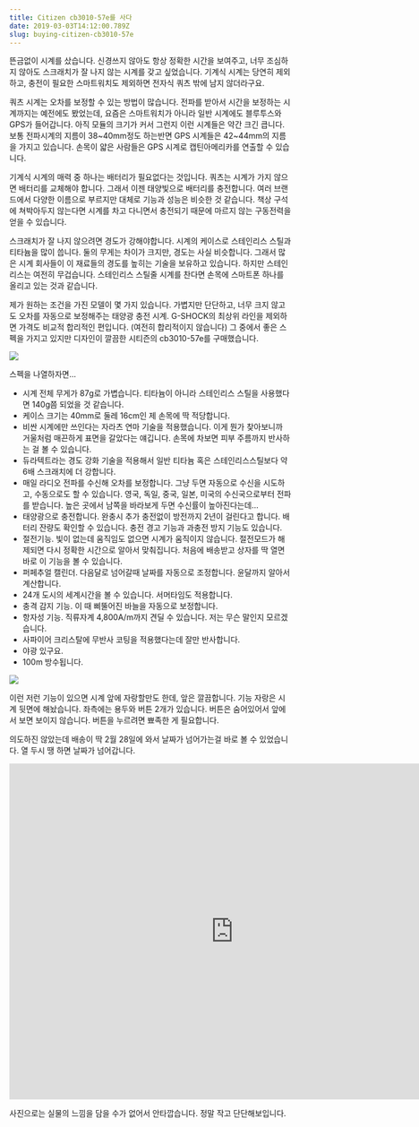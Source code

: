 ```yaml
---
title: Citizen cb3010-57e를 사다
date: 2019-03-03T14:12:00.789Z
slug: buying-citizen-cb3010-57e
---
```

뜬금없이 시계를 샀습니다. 신경쓰지 않아도 항상 정확한 시간을 보여주고, 너무 조심하지 않아도 스크래치가 잘 나지 않는 시계를 갖고 싶었습니다. 기계식 시계는 당연히 제외하고, 충전이 필요한 스마트워치도 제외하면 전자식 쿼츠 밖에 남지 않더라구요.

쿼츠 시계는 오차를 보정할 수 있는 방법이 많습니다. 전파를 받아서 시간을 보정하는 시계까지는 예전에도 봤었는데, 요즘은 스마트워치가 아니라 일반 시계에도 블루투스와 GPS가 들어갑니다. 아직 모듈의 크기가 커서 그런지 이런 시계들은 약간 크긴 큽니다. 보통 전파시계의 지름이 38\~40mm정도 하는반면 GPS 시계들은 42\~44mm의 지름을 가지고 있습니다. 손목이 얇은 사람들은 GPS 시계로 캡틴아메리카를 연출할 수 있습니다.

기계식 시계의 매력 중 하나는 배터리가 필요없다는 것입니다. 쿼츠는 시계가 가지 않으면 배터리를 교체해야 합니다. 그래서 이젠 태양빛으로 배터리를 충전합니다. 여러 브랜드에서 다양한 이름으로 부르지만 대체로 기능과 성능은 비슷한 것 같습니다. 책상 구석에 쳐박아두지 않는다면 시계를 차고 다니면서 충전되기 때문에 마르지 않는 구동전력을 얻을 수 있습니다.

스크래치가 잘 나지 않으려면 경도가 강해야합니다. 시계의 케이스로 스테인리스 스틸과 티타늄을 많이 씁니다. 둘의 무게는 차이가 크지만, 경도는 사실 비슷합니다. 그래서 많은 시계 회사들이 이 재료들의 경도를 높히는 기술을 보유하고 있습니다. 하지만 스테인리스는 여전히 무겁습니다. 스테인리스 스틸줄 시계를 찬다면 손목에 스마트폰 하나를 올리고 있는 것과 같습니다.

제가 원하는 조건을 가진 모델이 몇 가지 있습니다. 가볍지만 단단하고, 너무 크지 않고도 오차를 자동으로 보정해주는 태양광 충전 시계. G-SHOCK의 최상위 라인을 제외하면 가격도 비교적 합리적인 편입니다. (여전히 합리적이지 않습니다) 그 중에서 좋은 스펙을 가지고 있지만 디자인이 깔끔한 시티즌의 cb3010-57e를 구매했습니다.

![](/images/kakaotalk_20190303_201015847.jpg)

스펙을 나열하자면...

* 시계 전체 무게가 87g로 가볍습니다. 티타늄이 아니라 스테인리스 스틸을 사용했다면 140g쯤 되었을 것 같습니다.
* 케이스 크기는 40mm로 둘레 16cm인 제 손목에 딱 적당합니다.
* 비싼 시계에만 쓰인다는 자라츠 연마 기술을 적용했습니다. 이게 뭔가 찾아보니까 거울처럼 매끈하게 표면을 갈았다는 얘깁니다. 손목에 차보면 피부 주름까지 반사하는 걸 볼 수 있습니다.
* 듀라텍트라는 경도 강화 기술을 적용해서 일반 티타늄 혹은 스테인리스스틸보다 약 6배 스크래치에 더 강합니다.
* 매일 라디오 전파를 수신해 오차를 보정합니다. 그냥 두면 자동으로 수신을 시도하고, 수동으로도 할 수 있습니다. 영국, 독일, 중국, 일본, 미국의 수신국으로부터 전파를 받습니다. 높은 곳에서 남쪽을 바라보게 두면 수신률이 높아진다는데...
* 태양광으로 충전합니다. 완충시 추가 충전없이 방전까지 2년이 걸린다고 합니다. 배터리 잔량도 확인할 수 있습니다. 충전 경고 기능과 과충전 방지 기능도 있습니다.
* 절전기능. 빛이 없는데 움직임도 없으면 시계가 움직이지 않습니다. 절전모드가 해제되면 다시 정확한 시간으로 알아서 맞춰집니다. 처음에 배송받고 상자를 딱 열면 바로 이 기능을 볼 수 있습니다.
* 퍼페추얼 캘린더. 다음달로 넘어갈때 날짜를 자동으로 조정합니다. 윤달까지 알아서 계산합니다.
* 24개 도시의 세계시간을 볼 수 있습니다. 서머타임도 적용합니다.
* 충격 감지 기능. 이 때 삐뚤어진 바늘을 자동으로 보정합니다.
* 항자성 기능. 직류자계 4,800A/m까지 견딜 수 있습니다. 저는 무슨 말인지 모르겠습니다.
* 사파이어 크리스탈에 무반사 코팅을 적용했다는데 잘만 반사합니다.
* 야광 있구요.
* 100m 방수됩니다.

![](/images/kakaotalk_20190303_195831842.jpg)

이런 저런 기능이 있으면 시계 앞에 자랑할만도 한데, 앞은 깔끔합니다. 기능 자랑은 시계 뒷면에 해놨습니다. 좌측에는 용두와 버튼 2개가 있습니다. 버튼은 숨어있어서 앞에서 보면 보이지 않습니다. 버튼을 누르려면 뾰족한 게 필요합니다.

의도하진 않았는데 배송이 딱 2월 28일에 와서 날짜가 넘어가는걸 바로 볼 수 있었습니다. 열 두시 땡 하면 날짜가 넘어갑니다.

<iframe width="800" height="600" src="https://www.youtube.com/embed/2yrtP-_PChM" frameborder="0" allow="autoplay; encrypted-media" allowfullscreen></iframe>

사진으로는 실물의 느낌을 담을 수가 없어서 안타깝습니다. 정말 작고 단단해보입니다.
